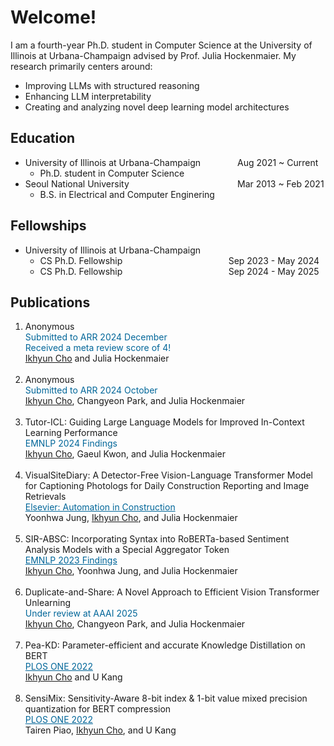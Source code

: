 <style>
r { color: Red }
o { color: Orange }
g { color: Green }
c { color: Cyan }
blue { color: Blue }
customb { color: #006699 }
</style>

# Welcome!
I am a fourth-year Ph.D. student in Computer Science at the University of Illinois at Urbana-Champaign advised by Prof. Julia Hockenmaier. My research primarily centers around: 
- Improving LLMs with structured reasoning
- Enhancing LLM interpretability
- Creating and analyzing novel deep learning model architectures

## Education
- University of Illinois at Urbana-Champaign &nbsp;&nbsp;&nbsp;&nbsp;&nbsp;&nbsp;&nbsp;&nbsp;&nbsp;&nbsp;&nbsp;&nbsp;&nbsp; Aug 2021 ~ Current
  - Ph.D. student in Computer Science								       		
- Seoul National University  &nbsp;&nbsp;&nbsp;&nbsp;&nbsp;&nbsp;&nbsp;&nbsp;&nbsp;&nbsp;&nbsp;&nbsp;&nbsp;&nbsp;&nbsp;&nbsp;&nbsp;&nbsp;&nbsp;&nbsp;&nbsp;&nbsp;&nbsp;&nbsp;&nbsp;&nbsp;&nbsp;&nbsp;&nbsp;&nbsp;&nbsp;&nbsp;&nbsp;&nbsp;&nbsp;&nbsp;&nbsp;&nbsp;&nbsp;&nbsp;&nbsp;&nbsp; Mar 2013 ~ Feb 2021
  - B.S. in Electrical and Computer Enginering

## Fellowships
- University of Illinois at Urbana-Champaign
  - CS Ph.D. Fellowship &nbsp;&nbsp;&nbsp;&nbsp;&nbsp;&nbsp;&nbsp;&nbsp;&nbsp;&nbsp;&nbsp;&nbsp;&nbsp;&nbsp;&nbsp;&nbsp;&nbsp;&nbsp;&nbsp;&nbsp;&nbsp;&nbsp;&nbsp;&nbsp;&nbsp;&nbsp;&nbsp;&nbsp;&nbsp;&nbsp;&nbsp;&nbsp;&nbsp;&nbsp;&nbsp;&nbsp;&nbsp;&nbsp;&nbsp;&nbsp;&nbsp; Sep 2023 - May 2024
  - CS Ph.D. Fellowship &nbsp;&nbsp;&nbsp;&nbsp;&nbsp;&nbsp;&nbsp;&nbsp;&nbsp;&nbsp;&nbsp;&nbsp;&nbsp;&nbsp;&nbsp;&nbsp;&nbsp;&nbsp;&nbsp;&nbsp;&nbsp;&nbsp;&nbsp;&nbsp;&nbsp;&nbsp;&nbsp;&nbsp;&nbsp;&nbsp;&nbsp;&nbsp;&nbsp;&nbsp;&nbsp;&nbsp;&nbsp;&nbsp;&nbsp;&nbsp;&nbsp; Sep 2024 - May 2025

## Publications
1. Anonymous <br><customb>Submitted to ARR 2024 December</customb><br><customb>Received a meta review score of 4!</customb><br><ins>Ikhyun Cho</ins> and Julia Hockenmaier<br><br>
2. Anonymous <br><customb>Submitted to ARR 2024 October</customb><br><ins>Ikhyun Cho</ins>, Changyeon Park, and Julia Hockenmaier<br><br>
3. Tutor-ICL: Guiding Large Language Models for Improved In-Context Learning Performance <br><customb>EMNLP 2024 Findings</customb><br><ins>Ikhyun Cho</ins>, Gaeul Kwon, and Julia Hockenmaier<br><br>
4. VisualSiteDiary: A Detector-Free Vision-Language Transformer Model for Captioning Photologs for Daily Construction Reporting and Image Retrievals<br><a href="https://www.sciencedirect.com/science/article/pii/S092658052400219X" style="color: #006699;">Elsevier: Automation in Construction</a><br>Yoonhwa Jung, <ins>Ikhyun Cho</ins>, and Julia Hockenmaier<br><br>
5. SIR-ABSC: Incorporating Syntax into RoBERTa-based Sentiment Analysis Models with a Special Aggregator Token<br><a href="https://aclanthology.org/2023.findings-emnlp.572/" style="color: #006699;">EMNLP 2023 Findings</a><br><ins>Ikhyun Cho</ins>, Yoonhwa Jung, and Julia Hockenmaier<br><br>
6. Duplicate-and-Share: A Novel Approach to Efficient Vision Transformer Unlearning<br><customb>Under review at AAAI 2025</customb><br><ins>Ikhyun Cho</ins>, Changyeon Park, and Julia Hockenmaier<br><br>
7. Pea-KD: Parameter-efficient and accurate Knowledge Distillation on BERT<br><a href="https://journals.plos.org/plosone/article?id=10.1371/journal.pone.0263592" style="color: #006699;">PLOS ONE 2022</a><br><ins>Ikhyun Cho</ins> and U Kang<br><br>
8. SensiMix: Sensitivity-Aware 8-bit index & 1-bit value mixed precision quantization for BERT compression<br><a href="https://journals.plos.org/plosone/article?id=10.1371/journal.pone.0265621" style="color: #006699;">PLOS ONE 2022</a><br>Tairen Piao, <ins>Ikhyun Cho</ins>, and U Kang
